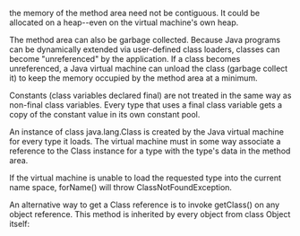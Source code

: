the memory of the method area need not be contiguous. It could be allocated on a heap--even on the virtual machine's own heap.

The method area can also be garbage collected. Because Java programs can be dynamically extended via user-defined class loaders, classes can become "unreferenced" by the application. If a class becomes unreferenced, a Java virtual machine can unload the class (garbage collect it) to keep the memory occupied by the method area at a minimum.

Constants (class variables declared final) are not treated in the same way as non-final class variables. Every type that uses a final class variable gets a copy of the constant value in its own constant pool. 

An instance of class java.lang.Class is created by the Java virtual machine for every type it loads. The virtual machine must in some way associate a reference to the Class instance for a type with the type's data in the method area.

If the virtual machine is unable to load the requested type into the current name space, forName() will throw ClassNotFoundException.

An alternative way to get a Class reference is to invoke getClass() on any object reference. This method is inherited by every object from class Object itself:
